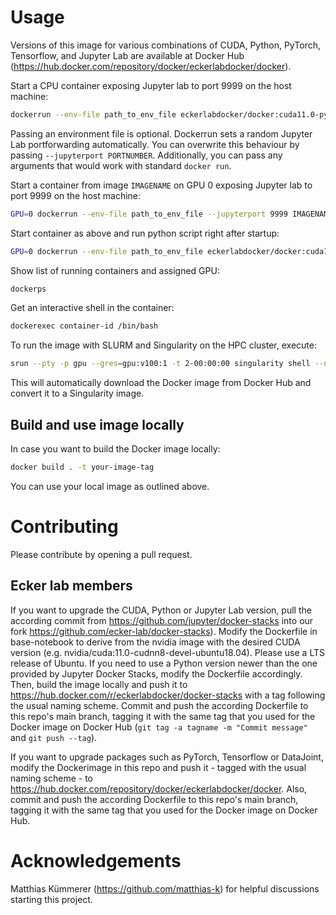 # Usage

Versions of this image for various combinations of CUDA, Python, PyTorch, Tensorflow, and Jupyter Lab are available at Docker Hub (https://hub.docker.com/repository/docker/eckerlabdocker/docker).

Start a CPU container exposing Jupyter lab to port 9999 on the host machine:
```bash
dockerrun --env-file path_to_env_file eckerlabdocker/docker:cuda11.0-py3.8-torch1.7-tf2.4
```
Passing an environment file is optional. Dockerrun sets a random Jupyter Lab portforwarding automatically. You can overwrite this behaviour by passing `--jupyterport PORTNUMBER`. Additionally, you can pass any arguments that would work with standard `docker run`.

Start a container from image `IMAGENAME` on GPU 0 exposing Jupyter lab to port 9999 on the host machine:
```bash
GPU=0 dockerrun --env-file path_to_env_file --jupyterport 9999 IMAGENAME
```

Start container as above and run python script right after startup:
```bash
GPU=0 dockerrun --env-file path_to_env_file eckerlabdocker/docker:cuda11.0-py3.8-torch1.7-tf2.4 start.sh python3 my-script.py
```

Show list of running containers and assigned GPU:
```bash
dockerps
```

Get an interactive shell in the container:
```bash
dockerexec container-id /bin/bash
```

To run the image with SLURM and Singularity on the HPC cluster, execute:
```bash
srun --pty -p gpu --gres=gpu:v100:1 -t 2-00:00:00 singularity shell --nv --bind /local:/local docker://eckerlabdocker/docker:cuda11.0-py3.8-torch1.7-tf2.4
```
This will automatically download the Docker image from Docker Hub and convert it to a Singularity image.



## Build and use image locally

In case you want to build the Docker image locally:
```bash
docker build . -t your-image-tag
```
You can use your local image as outlined above.



# Contributing

Please contribute by opening a pull request. 


## Ecker lab members

If you want to upgrade the CUDA, Python or Jupyter Lab version, pull the according commit from https://github.com/jupyter/docker-stacks into our fork https://github.com/ecker-lab/docker-stacks). Modify the Dockerfile in base-notebook to derive from the nvidia image with the desired CUDA version (e.g. nvidia/cuda:11.0-cudnn8-devel-ubuntu18.04). Please use a LTS release of Ubuntu. If you need to use a Python version newer than the one provided by Jupyter Docker Stacks, modify the Dockerfile accordingly. Then, build the image locally and push it to https://hub.docker.com/r/eckerlabdocker/docker-stacks with a tag following the usual naming scheme. Commit and push the according Dockerfile to this repo's main branch, tagging it with the same tag that you used for the Docker image on Docker Hub (`git tag -a tagname -m "Commit message"` and `git push --tag`).

If you want to upgrade packages such as PyTorch, Tensorflow or DataJoint, modify the Dockerimage in this repo and push it - tagged with the usual naming scheme - to https://hub.docker.com/repository/docker/eckerlabdocker/docker. Also, commit and push the according Dockerfile to this repo's main branch, tagging it with the same tag that you used for the Docker image on Docker Hub.




# Acknowledgements

Matthias Kümmerer (https://github.com/matthias-k) for helpful discussions starting this project.
